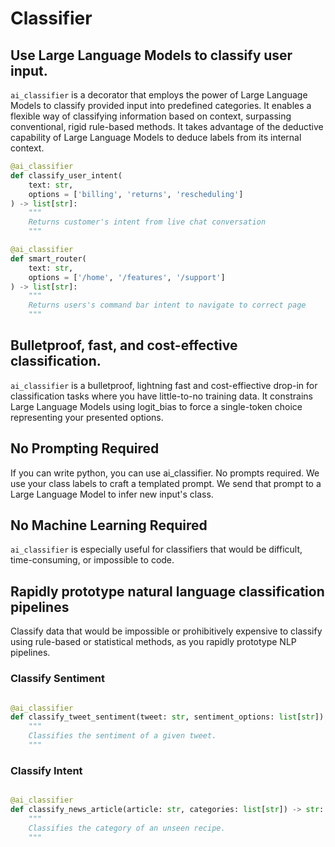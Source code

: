 # Classifier

## Use Large Language Models to classify user input.
`ai_classifier` is a decorator that employs the power of Large Language Models to classify provided input into predefined categories. It enables a flexible way of classifying information based on context, surpassing conventional, rigid rule-based methods. It takes advantage of the deductive capability of Large Language Models to deduce labels from its internal context.

```python
@ai_classifier
def classify_user_intent(
    text: str, 
    options = ['billing', 'returns', 'rescheduling']
) -> list[str]:
    """
    Returns customer's intent from live chat conversation
    """
```

```python
@ai_classifier
def smart_router(
    text: str, 
    options = ['/home', '/features', '/support']
) -> list[str]:
    """
    Returns users's command bar intent to navigate to correct page
    """
```

## Bulletproof, fast, and cost-effective classification. 

`ai_classifier` is a bulletproof, lightning fast and cost-effiective drop-in for classification tasks where 
you have little-to-no training data. It constrains Large Language Models using logit_bias to 
force a single-token choice representing your presented options.

## No Prompting Required

If you can write python, you can use ai_classifier. No prompts required.
We use your class labels to craft a templated prompt.
We send that prompt to a Large Language Model to infer new input's class.

## No Machine Learning Required

`ai_classifier` is especially useful for classifiers that would be difficult, time-consuming, or impossible to code. 

## Rapidly prototype natural language classification pipelines

 Classify data that would be impossible or prohibitively expensive to classify using rule-based or statistical methods, as you rapidly prototype NLP pipelines.

### Classify Sentiment

```python

@ai_classifier
def classify_tweet_sentiment(tweet: str, sentiment_options: list[str]) -> str:
    """
    Classifies the sentiment of a given tweet.
    """
```

### Classify Intent

```python

@ai_classifier
def classify_news_article(article: str, categories: list[str]) -> str:
    """
    Classifies the category of an unseen recipe.
    """
```
